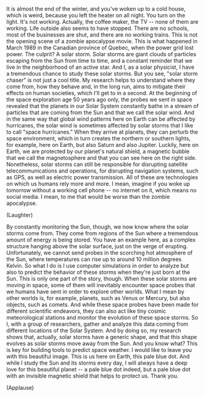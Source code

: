 
It is almost the end of the winter,
and you&#39;ve woken up to a cold house,
which is weird, because
you left the heater on all night.
You turn on the light.
It&#39;s not working.
Actually, the coffee maker, the TV --
none of them are working.
Life outside also seems to have stopped.
There are no schools,
most of the businesses are shut,
and there are no working trains.
This is not the opening scene
of a zombie apocalypse movie.
This is what happened in March 1989
in the Canadian province of Quebec,
when the power grid lost power.
The culprit?
A solar storm.
Solar storms are giant clouds of particles
escaping from the Sun from time to time,
and a constant reminder that we live
in the neighborhood of an active star.
And I, as a solar physicist,
I have a tremendous chance
to study these solar storms.
But you see, &quot;solar storm chaser&quot;
is not just a cool title.
My research helps to understand
where they come from,
how they behave
and, in the long run,
aims to mitigate their effects
on human societies,
which I&#39;ll get to in a second.
At the beginning of the space
exploration age 50 years ago only,
the probes we sent in space
revealed that the planets
in our Solar System
constantly bathe in a stream of particles
that are coming from the Sun
and that we call the solar wind.
And in the same way that global wind
patterns here on Earth
can be affected by hurricanes,
the solar wind is sometimes
affected by solar storms
that I like to call &quot;space hurricanes.&quot;
When they arrive at planets,
they can perturb the space environment,
which in turn creates
the northern or southern lights,
for example, here on Earth,
but also Saturn
and also Jupiter.
Luckily, here on Earth,
we are protected
by our planet&#39;s natural shield,
a magnetic bubble that we call
the magnetosphere
and that you can see here
on the right side.
Nonetheless, solar storms
can still be responsible
for disrupting satellite
telecommunications and operations,
for disrupting navigation
systems, such as GPS,
as well as electric power transmission.
All of these are technologies
on which us humans rely more and more.
I mean, imagine if you woke up tomorrow
without a working cell phone --
no internet on it,
which means no social media.
I mean, to me that would be worse
than the zombie apocalypse.

(Laughter)

By constantly monitoring the Sun, though,
we now know where
the solar storms come from.
They come from regions of the Sun
where a tremendous amount
of energy is being stored.
You have an example here,
as a complex structure
hanging above the solar surface,
just on the verge of erupting.
Unfortunately, we cannot send probes
in the scorching hot
atmosphere of the Sun,
where temperatures can rise
up to around 10 million degrees Kelvin.
So what I do is I use computer simulations
in order to analyze but also to predict
the behavior of these storms
when they&#39;re just born at the Sun.
This is only one part
of the story, though.
When these solar storms
are moving in space,
some of them will inevitably
encounter space probes
that we humans have sent
in order to explore other worlds.
What I mean by other worlds is,
for example, planets,
such as Venus or Mercury,
but also objects, such as comets.
And while these space probes
have been made
for different scientific endeavors,
they can also act like tiny
cosmic meteorological stations
and monitor the evolution
of these space storms.
So I, with a group of researchers,
gather and analyze this data
coming from different
locations of the Solar System.
And by doing so, my research
shows that, actually,
solar storms have a generic shape,
and that this shape evolves
as solar storms move away from the Sun.
And you know what?
This is key for building tools
to predict space weather.
I would like to leave you
with this beautiful image.
This is us here on Earth,
this pale blue dot.
And while I study the Sun
and its storms every day,
I will always have a deep love
for this beautiful planet --
a pale blue dot indeed,
but a pale blue dot
with an invisible magnetic shield
that helps to protect us.
Thank you.

(Applause)

